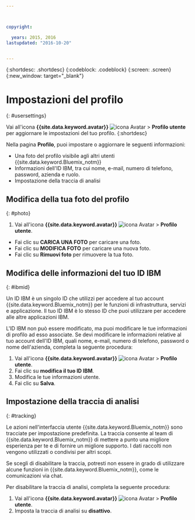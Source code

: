 ```yaml
---



copyright:

  years: 2015, 2016
lastupdated: "2016-10-20"


---
```


{:shortdesc: .shortdesc}
{:codeblock: .codeblock}
{:screen: .screen}
{:new_window: target="_blank"}

# Impostazioni del profilo
{: #usersettings}

Vai all'icona **{{site.data.keyword.avatar}}** ![icona Avatar](/docs/icons/i-avatar-icon.svg) &gt; **Profilo utente** per aggiornare le impostazioni del tuo profilo.
{:shortdesc}

 Nella pagina **Profilo**, puoi impostare o aggiornare le seguenti informazioni:

 * Una foto del profilo visibile agli altri utenti {{site.data.keyword.Bluemix_notm}}
 * Informazioni dell'ID IBM, tra cui nome, e-mail, numero di telefono, password, azienda e ruolo.
 * Impostazione della traccia di analisi

## Modifica della tua foto del profilo
{: #photo}

1. Vai all'icona **{{site.data.keyword.avatar}}** ![icona Avatar](/docs/icons/i-avatar-icon.svg) &gt; **Profilo utente**.

* Fai clic su **CARICA UNA FOTO** per caricare una foto.
* Fai clic su **MODIFICA FOTO** per caricare una nuova foto.
* Fai clic su **Rimuovi foto** per rimuovere la tua foto.

## Modifica delle informazioni del tuo ID IBM
{: #ibmid}

Un ID IBM è un singolo ID che utilizzi per accedere al tuo account {{site.data.keyword.Bluemix_notm}} per le funzioni di infrastruttura, servizi e applicazione. Il tuo ID IBM è lo stesso ID che puoi utilizzare per accedere alle altre applicazioni IBM. 

L'ID IBM non può essere modificato, ma puoi modificare le tue informazioni di profilo ad esso associate. Se devi modificare le informazioni relative al tuo account dell'ID IBM, quali nome, e-mail, numero di telefono, password o nome dell'azienda, completa la seguente procedura:

1. Vai all'icona **{{site.data.keyword.avatar}}** ![icona Avatar](/docs/icons/i-avatar-icon.svg) &gt; **Profilo utente**.
2. Fai clic su **modifica il tuo ID IBM**.
3. Modifica le tue informazioni utente.
4. Fai clic su **Salva**.

## Impostazione della traccia di analisi
{: #tracking}

Le azioni nell'interfaccia utente {{site.data.keyword.Bluemix_notm}} sono tracciate per impostazione predefinita. La traccia consente al team di {{site.data.keyword.Bluemix_notm}} di mettere a punto una migliore esperienza per te e di fornire un migliore supporto. I dati raccolti non vengono utilizzati o condivisi per altri scopi.

Se scegli di disabilitare la traccia, potresti non essere in grado di utilizzare alcune funzioni in {{site.data.keyword.Bluemix_notm}}, come le comunicazioni via chat.

Per disabilitare la traccia di analisi, completa la seguente procedura:

1. Vai all'icona **{{site.data.keyword.avatar}}** ![icona Avatar](/docs/icons/i-avatar-icon.svg) &gt; **Profilo utente**.
2. Imposta la traccia di analisi su **disattivo**.
